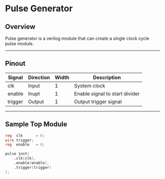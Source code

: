 # Pulse Generator

## Overview
Pulse generator is a verilog module that can create a single clock cycle pulse module. 

---

## Pinout

| Signal   | Direction | Width | Description                         |
|----------|-----------|-------|-------------------------------------|
| clk      | Input     | 1     | System clock                        |
| enable   | Inupt     | 1     | Enable signal to start divider      |
| trigger  | Output    | 1     | Output trigger signal               |

---

## Sample Top Module

```verilog
reg  clk      = 0;
wire trigger;
reg  enable   = 0;
    
pulse inst(
    .clk(clk),
    .enable(enable),
    .trigger(trigger)
);
